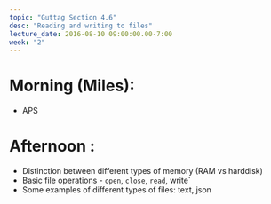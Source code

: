 ```yaml
---
topic: "Guttag Section 4.6"
desc: "Reading and writing to files"
lecture_date: 2016-08-10 09:00:00.00-7:00
week: "2"
---
```



# Morning (Miles):
* APS



# Afternoon :

* Distinction between different types of memory (RAM vs harddisk)
* Basic file operations - `open`, `close`, `read`, write`
* Some examples of different types of files: text, json 
